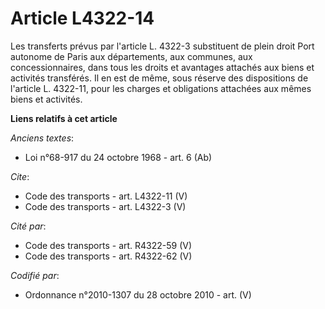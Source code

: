 # Article L4322-14

Les transferts prévus par l'article L. 4322-3 substituent de plein droit Port autonome de Paris aux départements, aux
communes, aux concessionnaires, dans tous les droits et avantages attachés aux biens et activités transférés. Il en est de
même, sous réserve des dispositions de l'article L. 4322-11, pour les charges et obligations attachées aux mêmes biens et
activités.

**Liens relatifs à cet article**

_Anciens textes_:

  - Loi n°68-917 du 24 octobre 1968 - art. 6 (Ab)

_Cite_:

  - Code des transports - art. L4322-11 (V)
  - Code des transports - art. L4322-3 (V)

_Cité par_:

  - Code des transports - art. R4322-59 (V)
  - Code des transports - art. R4322-62 (V)

_Codifié par_:

  - Ordonnance n°2010-1307 du 28 octobre 2010 - art. (V)
